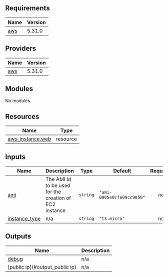## Requirements

| Name | Version |
|------|---------|
| <a name="requirement_aws"></a> [aws](#requirement\_aws) | 5.31.0 |

## Providers

| Name | Version |
|------|---------|
| <a name="provider_aws"></a> [aws](#provider\_aws) | 5.31.0 |

## Modules

No modules.

## Resources

| Name | Type |
|------|------|
| [aws_instance.web](https://registry.terraform.io/providers/hashicorp/aws/5.31.0/docs/resources/instance) | resource |

## Inputs

| Name | Description | Type | Default | Required |
|------|-------------|------|---------|:--------:|
| <a name="input_ami"></a> [ami](#input\_ami) | The AMI Id to be used for the creation of EC2 instance | `string` | `"ami-0005e0cfe09cc9050"` | no |
| <a name="input_instance_type"></a> [instance\_type](#input\_instance\_type) | n/a | `string` | `"t3.micro"` | no |

## Outputs

| Name | Description |
|------|-------------|
| <a name="output_debug"></a> [debug](#output\_debug) | n/a |
| <a name="output_public ip"></a> [public ip](#output\_public ip) | n/a |
